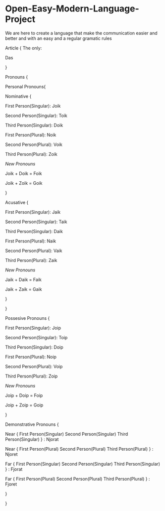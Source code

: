 # Open-Easy-Modern-Language-Project
We are here to create a language that make the communication easier and better and with an easy and a regular gramatic rules

Article
{
  The only:
  
  Das
  
}

Pronouns
{


Personal Pronouns{


Nominative {


First Person(Singular):
Joik

Second Person(Singular):
Toik

Third Person(Singular):
Doik

First Person(Plural):
Noik

Second Person(Plural):
Voik

Third Person(Plural):
Zoik

*New Pronouns*

Joik + Doik = Foik

Joik + Zoik = Goik


}


Acusative {


First Person(Singular):
Jaik

Second Person(Singular):
Taik

Third Person(Singular):
Daik

First Person(Plural):
Naik

Second Person(Plural):
Vaik

Third Person(Plural):
Zaik

*New Pronouns*

Jaik + Daik = Faik

Jaik + Zaik = Gaik

}

}


Possesive Pronouns {

First Person(Singular):
Joip

Second Person(Singular):
Toip

Third Person(Singular):
Doip

First Person(Plural):
Noip

Second Person(Plural):
Voip

Third Person(Plural):
Zoip

*New Pronouns*

Joip + Doip = Foip

Joip + Zoip = Goip

}


Demonstrative Pronouns {

Near
{ First Person(Singular)
  Second Person(Singular)
  Third Person(Singular) } :  Njorat


Near
{ First Person(Plural)
  Second Person(Plural)
  Third Person(Plural) } : Njoret


Far
{ First Person(Singular)
  Second Person(Singular)
  Third Person(Singular) } : Fjorat


Far
{ First Person(Plural)
  Second Person(Plural)
  Third Person(Plural) } : Fjoret





}



}
